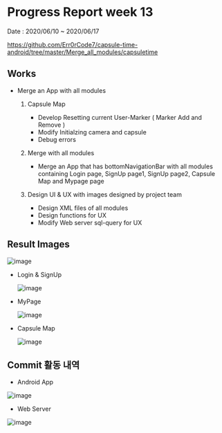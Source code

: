 # Progress Report week 13

Date : 2020/06/10 ~ 2020/06/17

https://github.com/Err0rCode7/capsule-time-android/tree/master/Merge_all_modules/capsuletime

## Works

- Merge an App with all modules

    1. Capsule Map  
        - Develop Resetting current User-Marker ( Marker Add and Remove )
        - Modify Initialzing camera and capsule
        - Debug errors

    2. Merge with all modules
        - Merge an App that has bottomNavigationBar with all modules containing Login page, SignUp page1, SignUp page2, Capsule Map and Mypage page

    3. Design UI & UX with images designed by project team
        - Design XML files of all modules
        - Design functions for UX
        - Modify Web server sql-query for UX

## Result Images

![image](https://user-images.githubusercontent.com/48249549/84855612-72c4a500-b09f-11ea-956c-1bf2a460df70.png)

-   Login & SignUp

    ![image](https://user-images.githubusercontent.com/48249549/84855278-ace17700-b09e-11ea-8099-d1568a2fbc87.png)

-   MyPage

    ![image](https://user-images.githubusercontent.com/48249549/84855657-925bcd80-b09f-11ea-8fab-65e67881887f.png)

-   Capsule Map

    ![image](https://user-images.githubusercontent.com/48249549/84855677-a1db1680-b09f-11ea-86c0-83afd820cbff.png)


## Commit 활동 내역

- Android App

![image](https://user-images.githubusercontent.com/48249549/84856586-16af5000-b0a2-11ea-822d-5c6d60d46355.png)

- Web Server

![image](https://user-images.githubusercontent.com/48249549/84856611-27f85c80-b0a2-11ea-8832-e04de6932c66.png)